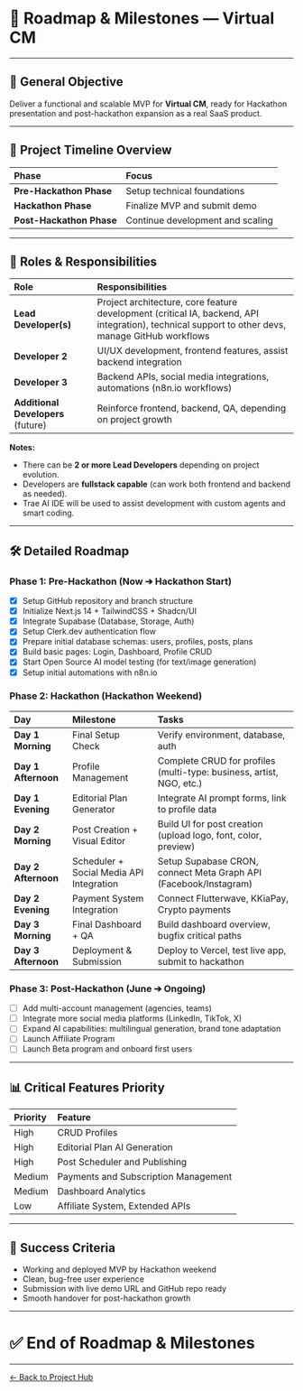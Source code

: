 # 🚀 Roadmap & Milestones — Virtual CM

---

## 🌟 General Objective

Deliver a functional and scalable MVP for **Virtual CM**, ready for Hackathon presentation and post-hackathon expansion as a real SaaS product.

---

## 📅 Project Timeline Overview

| Phase                    | Focus                            |
| :----------------------- | :------------------------------- |
| **Pre-Hackathon Phase**  | Setup technical foundations      |
| **Hackathon Phase**      | Finalize MVP and submit demo     |
| **Post-Hackathon Phase** | Continue development and scaling |

---

## 💪 Roles & Responsibilities

| Role                               | Responsibilities                                                                                                                                 |
| :--------------------------------- | :----------------------------------------------------------------------------------------------------------------------------------------------- |
| **Lead Developer(s)**              | Project architecture, core feature development (critical IA, backend, API integration), technical support to other devs, manage GitHub workflows |
| **Developer 2**                    | UI/UX development, frontend features, assist backend integration                                                                                 |
| **Developer 3**                    | Backend APIs, social media integrations, automations (n8n.io workflows)                                                                          |
| **Additional Developers** (future) | Reinforce frontend, backend, QA, depending on project growth                                                                                     |

**Notes:**

- There can be **2 or more Lead Developers** depending on project evolution.
- Developers are **fullstack capable** (can work both frontend and backend as needed).
- Trae AI IDE will be used to assist development with custom agents and smart coding.

---

## 🛠 Detailed Roadmap

### Phase 1: Pre-Hackathon (Now ➔ Hackathon Start)

- [x] Setup GitHub repository and branch structure
- [x] Initialize Next.js 14 + TailwindCSS + Shadcn/UI
- [x] Integrate Supabase (Database, Storage, Auth)
- [x] Setup Clerk.dev authentication flow
- [x] Prepare initial database schemas: users, profiles, posts, plans
- [x] Build basic pages: Login, Dashboard, Profile CRUD
- [x] Start Open Source AI model testing (for text/image generation)
- [x] Setup initial automations with n8n.io

### Phase 2: Hackathon (Hackathon Weekend)

| Day                 | Milestone                                | Tasks                                                                |
| :------------------ | :--------------------------------------- | :------------------------------------------------------------------- |
| **Day 1 Morning**   | Final Setup Check                        | Verify environment, database, auth                                   |
| **Day 1 Afternoon** | Profile Management                       | Complete CRUD for profiles (multi-type: business, artist, NGO, etc.) |
| **Day 1 Evening**   | Editorial Plan Generator                 | Integrate AI prompt forms, link to profile data                      |
| **Day 2 Morning**   | Post Creation + Visual Editor            | Build UI for post creation (upload logo, font, color, preview)       |
| **Day 2 Afternoon** | Scheduler + Social Media API Integration | Setup Supabase CRON, connect Meta Graph API (Facebook/Instagram)     |
| **Day 2 Evening**   | Payment System Integration               | Connect Flutterwave, KKiaPay, Crypto payments                        |
| **Day 3 Morning**   | Final Dashboard + QA                     | Build dashboard overview, bugfix critical paths                      |
| **Day 3 Afternoon** | Deployment & Submission                  | Deploy to Vercel, test live app, submit to hackathon                 |

### Phase 3: Post-Hackathon (June ➔ Ongoing)

- [ ] Add multi-account management (agencies, teams)
- [ ] Integrate more social media platforms (LinkedIn, TikTok, X)
- [ ] Expand AI capabilities: multilingual generation, brand tone adaptation
- [ ] Launch Affiliate Program
- [ ] Launch Beta program and onboard first users

---

## 📊 Critical Features Priority

| Priority | Feature                              |
| :------- | :----------------------------------- |
| High     | CRUD Profiles                        |
| High     | Editorial Plan AI Generation         |
| High     | Post Scheduler and Publishing        |
| Medium   | Payments and Subscription Management |
| Medium   | Dashboard Analytics                  |
| Low      | Affiliate System, Extended APIs      |

---

## 🌟 Success Criteria

- Working and deployed MVP by Hackathon weekend
- Clean, bug-free user experience
- Submission with live demo URL and GitHub repo ready
- Smooth handover for post-hackathon growth

---

# ✅ End of Roadmap & Milestones

---

[← Back to Project Hub](virtual-cm-project-hub.md#L50-57)
